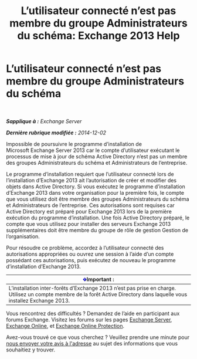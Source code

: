 ﻿---
title: 'L’utilisateur connecté n’est pas membre du groupe Administrateurs du schéma: Exchange 2013 Help'
TOCTitle: L’utilisateur connecté n’est pas membre du groupe Administrateurs du schéma
ms:assetid: a4a3f293-afb9-4c00-aa07-c438238b6a98
ms:mtpsurl: https://technet.microsoft.com/fr-fr/library/ms.exch.setupreadiness.schemaupdaterequired(v=EXCHG.150)
ms:contentKeyID: 50478830
ms.date: 04/24/2018
mtps_version: v=EXCHG.150
ms.translationtype: HT
---

# L’utilisateur connecté n’est pas membre du groupe Administrateurs du schéma

 

_**Sapplique à :** Exchange Server_

_**Dernière rubrique modifiée :** 2014-12-02_

Impossible de poursuivre le programme d’installation de Microsoft Exchange Server 2013 car le compte d’utilisateur exécutant le processus de mise à jour de schéma Active Directory n’est pas un membre des groupes Administrateurs du schéma et Administrateurs de l’entreprise.

Le programme d’installation requiert que l’utilisateur connecté lors de l’installation d’Exchange 2013 ait l’autorisation de créer et modifier des objets dans Active Directory. Si vous exécutez le programme d’installation d’Exchange 2013 dans votre organisation pour la première fois, le compte que vous utilisez doit être membre des groupes Administrateurs du schéma et Administrateurs de l’entreprise. Ces autorisations sont requises car Active Directory est préparé pour Exchange 2013 lors de la première exécution du programme d’installation. Une fois Active Directory préparé, le compte que vous utilisez pour installer des serveurs Exchange 2013 supplémentaires doit être membre du groupe de rôle de gestion Gestion de l’organisation.

Pour résoudre ce problème, accordez à l’utilisateur connecté des autorisations appropriées ou ouvrez une session à l’aide d’un compte possédant ces autorisations, puis exécutez de nouveau le programme d’installation d’Exchange 2013.

<table>
<thead>
<tr class="header">
<th><img src="images/JJ159813.important(EXCHG.150).gif" title="Important" alt="Important" />Important :</th>
</tr>
</thead>
<tbody>
<tr class="odd">
<td>L’installation inter-forêts d’Exchange 2013 n’est pas prise en charge. Utilisez un compte membre de la forêt Active Directory dans laquelle vous installez Exchange 2013.</td>
</tr>
</tbody>
</table>


Vous rencontrez des difficultés ? Demandez de l’aide en participant aux forums Exchange. Visitez les forums sur les pages [Exchange Server](https://go.microsoft.com/fwlink/p/?linkid=60612), [Exchange Online](https://go.microsoft.com/fwlink/p/?linkid=267542), et [Exchange Online Protection](https://go.microsoft.com/fwlink/p/?linkid=285351).

Avez-vous trouvé ce que vous cherchez ? Veuillez prendre une minute pour [nous envoyer votre avis à l'adresse](mailto:exsetuphelpfeedback@microsoft.com?subject=exchange%202013%20setup%20help%20feedback) au sujet des informations que vous souhaitiez y trouver.

